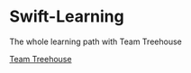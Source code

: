 # Swift-Learning

The whole learning path with Team Treehouse

<a href = "www.teamtreehouse.com">Team Treehouse</a>
